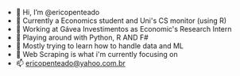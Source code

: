 - 👋 Hi, I’m @ericopenteado
- 👀 Currently a Economics student and Uni's CS monitor (using R)
- 👀 Working at Gávea Investimentos as Economic's Research Intern
- 🌱 Playing around with Python, R AND F#
- 💞️ Mostly trying to learn how to handle data and ML
- 💞️ Web Scraping is what i'm currently focusing on
- 📫 ericopenteado@yahoo.com.br

<!---
ericopenteado/ericopenteado is a ✨ special ✨ repository because its `README.md` (this file) appears on your GitHub profile.
You can click the Preview link to take a look at your changes.
--->
